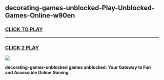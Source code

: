 
## decorating-games-unblocked-Play-Unblocked-Games-Online-w90en
<h3>
<a href="https://premium76.site?title=decorating-games-unblocked&ref=24A">CLICK TO PLAY</a></h3>
<hr>

<h3>
<a href="https://premium76.site?title=decorating-games-unblocked&ref=24A">CLICK 2 PLAY</a>
  
</h3>

<a href="https://premium76.site?title=decorating-games-unblocked&ref=24A"><img src="https://clearcache.store/games.png"></a>


**decorating-games-unblocked games unblocked: Your Gateway to Fun and Accessible Online Gaming**
